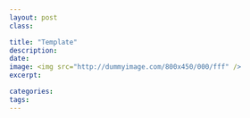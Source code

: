 ```yaml
---
layout: post
class:

title: "Template"
description:
date:
image: <img src="http://dummyimage.com/800x450/000/fff" />
excerpt:

categories:
tags:
---
```


